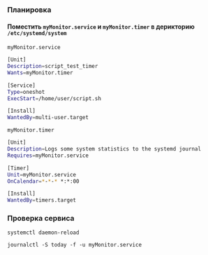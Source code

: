 ### Планировка
#### Поместить `myMonitor.service` и `myMonitor.timer` в дерикторию `/etc/systemd/system`
`myMonitor.service`
```bash
[Unit]
Description=script_test_timer
Wants=myMonitor.timer

[Service]
Type=oneshot
ExecStart=/home/user/script.sh

[Install]
WantedBy=multi-user.target
```

`myMonitor.timer`
```bash
[Unit]
Description=Logs some system statistics to the systemd journal
Requires=myMonitor.service

[Timer]
Unit=myMonitor.service
OnCalendar=*-*-* *:*:00

[Install]
WantedBy=timers.target
```

### Проверка сервиса 
```
systemctl daemon-reload
```
```
journalctl -S today -f -u myMonitor.service
```
